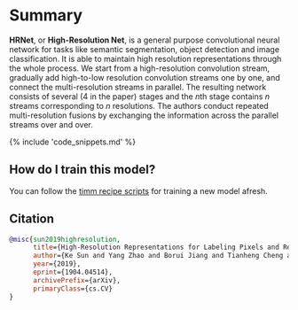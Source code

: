 # Summary

**HRNet**, or **High-Resolution Net**, is a general purpose convolutional neural network for tasks like semantic segmentation, object detection and image classification. It is able to maintain high resolution representations through the whole process. We start from a high-resolution convolution stream, gradually add high-to-low resolution convolution streams one by one, and connect the multi-resolution streams in parallel. The resulting network consists of several ($4$ in the paper) stages and the $n$th stage contains $n$ streams corresponding to $n$ resolutions. The authors conduct repeated multi-resolution fusions by exchanging the information across the parallel streams over and over.

{% include 'code_snippets.md' %}

## How do I train this model?

You can follow the [timm recipe scripts](https://rwightman.github.io/pytorch-image-models/scripts/) for training a new model afresh.

## Citation

```BibTeX
@misc{sun2019highresolution,
      title={High-Resolution Representations for Labeling Pixels and Regions}, 
      author={Ke Sun and Yang Zhao and Borui Jiang and Tianheng Cheng and Bin Xiao and Dong Liu and Yadong Mu and Xinggang Wang and Wenyu Liu and Jingdong Wang},
      year={2019},
      eprint={1904.04514},
      archivePrefix={arXiv},
      primaryClass={cs.CV}
}
```

<!--
Models:
- Name: hrnet_w18_small
  Metadata:
    FLOPs: 2071651488
    Epochs: 100
    Batch Size: 256
    Training Data:
    - ImageNet
    Training Techniques:
    - Nesterov Accelerated Gradient
    - Weight Decay
    Training Resources: 4x NVIDIA V100 GPUs
    Architecture:
    - Batch Normalization
    - Convolution
    - ReLU
    - Residual Connection
    File Size: 52934302
    Tasks:
    - Image Classification
    Training Time: ''
    ID: hrnet_w18_small
    Layers: 18
    Crop Pct: '0.875'
    Momentum: 0.9
    Image Size: '224'
    Weight Decay: 0.001
    Interpolation: bilinear
  Code: https://github.com/rwightman/pytorch-image-models/blob/d8e69206be253892b2956341fea09fdebfaae4e3/timm/models/hrnet.py#L790
  Config: ''
  In Collection: HRNet
- Name: hrnet_w18_small_v2
  Metadata:
    FLOPs: 3360023160
    Epochs: 100
    Batch Size: 256
    Training Data:
    - ImageNet
    Training Techniques:
    - Nesterov Accelerated Gradient
    - Weight Decay
    Training Resources: 4x NVIDIA V100 GPUs
    Architecture:
    - Batch Normalization
    - Convolution
    - ReLU
    - Residual Connection
    File Size: 62682879
    Tasks:
    - Image Classification
    Training Time: ''
    ID: hrnet_w18_small_v2
    Layers: 18
    Crop Pct: '0.875'
    Momentum: 0.9
    Image Size: '224'
    Weight Decay: 0.001
    Interpolation: bilinear
  Code: https://github.com/rwightman/pytorch-image-models/blob/d8e69206be253892b2956341fea09fdebfaae4e3/timm/models/hrnet.py#L795
  Config: ''
  In Collection: HRNet
- Name: hrnet_w32
  Metadata:
    FLOPs: 11524528320
    Epochs: 100
    Batch Size: 256
    Training Data:
    - ImageNet
    Training Techniques:
    - Nesterov Accelerated Gradient
    - Weight Decay
    Training Resources: 4x NVIDIA V100 GPUs
    Architecture:
    - Batch Normalization
    - Convolution
    - ReLU
    - Residual Connection
    File Size: 165547812
    Tasks:
    - Image Classification
    Training Time: 60 hours
    ID: hrnet_w32
    Layers: 32
    Crop Pct: '0.875'
    Momentum: 0.9
    Image Size: '224'
    Weight Decay: 0.001
    Interpolation: bilinear
  Code: https://github.com/rwightman/pytorch-image-models/blob/d8e69206be253892b2956341fea09fdebfaae4e3/timm/models/hrnet.py#L810
  Config: ''
  In Collection: HRNet
- Name: hrnet_w40
  Metadata:
    FLOPs: 16381182192
    Epochs: 100
    Batch Size: 256
    Training Data:
    - ImageNet
    Training Techniques:
    - Nesterov Accelerated Gradient
    - Weight Decay
    Training Resources: 4x NVIDIA V100 GPUs
    Architecture:
    - Batch Normalization
    - Convolution
    - ReLU
    - Residual Connection
    File Size: 230899236
    Tasks:
    - Image Classification
    Training Time: ''
    ID: hrnet_w40
    Layers: 40
    Crop Pct: '0.875'
    Momentum: 0.9
    Image Size: '224'
    Weight Decay: 0.001
    Interpolation: bilinear
  Code: https://github.com/rwightman/pytorch-image-models/blob/d8e69206be253892b2956341fea09fdebfaae4e3/timm/models/hrnet.py#L815
  Config: ''
  In Collection: HRNet
- Name: hrnet_w44
  Metadata:
    FLOPs: 19202520264
    Epochs: 100
    Batch Size: 256
    Training Data:
    - ImageNet
    Training Techniques:
    - Nesterov Accelerated Gradient
    - Weight Decay
    Training Resources: 4x NVIDIA V100 GPUs
    Architecture:
    - Batch Normalization
    - Convolution
    - ReLU
    - Residual Connection
    File Size: 268957432
    Tasks:
    - Image Classification
    Training Time: ''
    ID: hrnet_w44
    Layers: 44
    Crop Pct: '0.875'
    Momentum: 0.9
    Image Size: '224'
    Weight Decay: 0.001
    Interpolation: bilinear
  Code: https://github.com/rwightman/pytorch-image-models/blob/d8e69206be253892b2956341fea09fdebfaae4e3/timm/models/hrnet.py#L820
  Config: ''
  In Collection: HRNet
- Name: hrnet_w48
  Metadata:
    FLOPs: 22285865760
    Epochs: 100
    Batch Size: 256
    Training Data:
    - ImageNet
    Training Techniques:
    - Nesterov Accelerated Gradient
    - Weight Decay
    Training Resources: 4x NVIDIA V100 GPUs
    Architecture:
    - Batch Normalization
    - Convolution
    - ReLU
    - Residual Connection
    File Size: 310603710
    Tasks:
    - Image Classification
    Training Time: 80 hours
    ID: hrnet_w48
    Layers: 48
    Crop Pct: '0.875'
    Momentum: 0.9
    Image Size: '224'
    Weight Decay: 0.001
    Interpolation: bilinear
  Code: https://github.com/rwightman/pytorch-image-models/blob/d8e69206be253892b2956341fea09fdebfaae4e3/timm/models/hrnet.py#L825
  Config: ''
  In Collection: HRNet
- Name: hrnet_w18
  Metadata:
    FLOPs: 5547205500
    Epochs: 100
    Batch Size: 256
    Training Data:
    - ImageNet
    Training Techniques:
    - Nesterov Accelerated Gradient
    - Weight Decay
    Training Resources: 4x NVIDIA V100 GPUs
    Architecture:
    - Batch Normalization
    - Convolution
    - ReLU
    - Residual Connection
    File Size: 85718883
    Tasks:
    - Image Classification
    Training Time: ''
    ID: hrnet_w18
    Layers: 18
    Crop Pct: '0.875'
    Momentum: 0.9
    Image Size: '224'
    Weight Decay: 0.001
    Interpolation: bilinear
  Code: https://github.com/rwightman/pytorch-image-models/blob/d8e69206be253892b2956341fea09fdebfaae4e3/timm/models/hrnet.py#L800
  Config: ''
  In Collection: HRNet
- Name: hrnet_w64
  Metadata:
    FLOPs: 37239321984
    Epochs: 100
    Batch Size: 256
    Training Data:
    - ImageNet
    Training Techniques:
    - Nesterov Accelerated Gradient
    - Weight Decay
    Training Resources: 4x NVIDIA V100 GPUs
    Architecture:
    - Batch Normalization
    - Convolution
    - ReLU
    - Residual Connection
    File Size: 513071818
    Tasks:
    - Image Classification
    Training Time: ''
    ID: hrnet_w64
    Layers: 64
    Crop Pct: '0.875'
    Momentum: 0.9
    Image Size: '224'
    Weight Decay: 0.001
    Interpolation: bilinear
  Code: https://github.com/rwightman/pytorch-image-models/blob/d8e69206be253892b2956341fea09fdebfaae4e3/timm/models/hrnet.py#L830
  Config: ''
  In Collection: HRNet
- Name: hrnet_w30
  Metadata:
    FLOPs: 10474119492
    Epochs: 100
    Batch Size: 256
    Training Data:
    - ImageNet
    Training Techniques:
    - Nesterov Accelerated Gradient
    - Weight Decay
    Training Resources: 4x NVIDIA V100 GPUs
    Architecture:
    - Batch Normalization
    - Convolution
    - ReLU
    - Residual Connection
    File Size: 151452218
    Tasks:
    - Image Classification
    Training Time: ''
    ID: hrnet_w30
    Layers: 30
    Crop Pct: '0.875'
    Momentum: 0.9
    Image Size: '224'
    Weight Decay: 0.001
    Interpolation: bilinear
  Code: https://github.com/rwightman/pytorch-image-models/blob/d8e69206be253892b2956341fea09fdebfaae4e3/timm/models/hrnet.py#L805
  Config: ''
  In Collection: HRNet
Collections:
- Name: HRNet
  Paper:
    title: Deep High-Resolution Representation Learning for Visual Recognition
    url: https://papperswithcode.com//paper/190807919
  type: model-index
Type: model-index
-->
